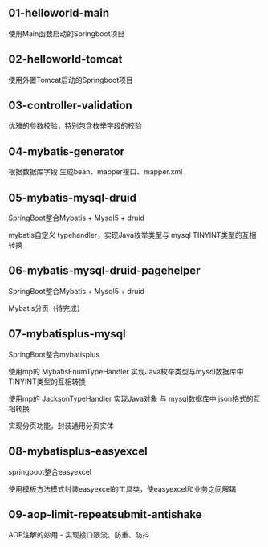 ## 01-helloworld-main
使用Main函数启动的Springboot项目

## 02-helloworld-tomcat
使用外置Tomcat启动的Springboot项目

## 03-controller-validation
优雅的参数校验，特别包含枚举字段的校验

## 04-mybatis-generator
根据数据库字段 生成bean、mapper接口、mapper.xml

## 05-mybatis-mysql-druid
SpringBoot整合Mybatis + Mysql5 + druid

mybatis自定义 typehandler，实现Java枚举类型与 mysql TINYINT类型的互相转换

## 06-mybatis-mysql-druid-pagehelper
SpringBoot整合Mybatis + Mysql5 + druid

Mybatis分页（待完成）

## 07-mybatisplus-mysql
SpringBoot整合mybatisplus

使用mp的 MybatisEnumTypeHandler 实现Java枚举类型与mysql数据库中 TINYINT类型的互相转换

使用mp的 JacksonTypeHandler 实现Java对象 与 mysql数据库中 json格式的互相转换

实现分页功能，封装通用分页实体

## 08-mybatisplus-easyexcel
springboot整合easyexcel

使用模板方法模式封装easyexcel的工具类，使easyexcel和业务之间解耦

## 09-aop-limit-repeatsubmit-antishake
AOP注解的妙用 - 实现接口限流、防重、防抖

